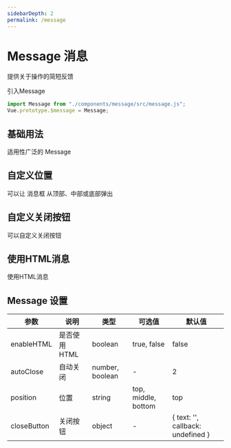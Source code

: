 ```yaml
---
sidebarDepth: 2
permalink: /message
---
```


# Message 消息
提供关于操作的简短反馈

引入Message
```js
import Message from "./components/message/src/message.js";
Vue.prototype.$message = Message;
```

## 基础用法
适用性广泛的 Message

<ClientOnly>
  <message-demo type="basic"/>
</ClientOnly>

## 自定义位置
可以让 消息框 从顶部、中部或底部弹出

<ClientOnly>
  <message-demo type="position"/>
</ClientOnly>

## 自定义关闭按钮
可以自定义关闭按钮

<ClientOnly>
  <message-demo type="define"/>
</ClientOnly>

## 使用HTML消息
使用HTML消息

<ClientOnly>
  <message-demo type="html"/>
</ClientOnly>

## Message 设置
| 参数       |  说明          |   类型   |   可选值 |  默认值  |
| --------- | -------------- | ------- | ------ | ------ |
| enableHTML| 是否使用HTML    | boolean |  true, false    | false  |
| autoClose | 自动关闭        | number, boolean |   -     |  2     |
| position  | 位置            | string  | top, middle, bottom  | top   |
| closeButton  | 关闭按钮      | object |    -            | { text: '', callback: undefined }   |